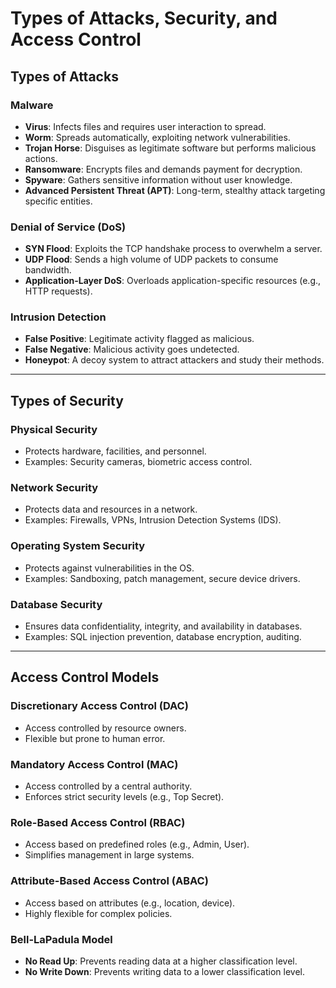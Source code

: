 # Types of Attacks, Security, and Access Control

## Types of Attacks

### Malware
- **Virus**: Infects files and requires user interaction to spread.
- **Worm**: Spreads automatically, exploiting network vulnerabilities.
- **Trojan Horse**: Disguises as legitimate software but performs malicious actions.
- **Ransomware**: Encrypts files and demands payment for decryption.
- **Spyware**: Gathers sensitive information without user knowledge.
- **Advanced Persistent Threat (APT)**: Long-term, stealthy attack targeting specific entities.

### Denial of Service (DoS)
- **SYN Flood**: Exploits the TCP handshake process to overwhelm a server.
- **UDP Flood**: Sends a high volume of UDP packets to consume bandwidth.
- **Application-Layer DoS**: Overloads application-specific resources (e.g., HTTP requests).

### Intrusion Detection
- **False Positive**: Legitimate activity flagged as malicious.
- **False Negative**: Malicious activity goes undetected.
- **Honeypot**: A decoy system to attract attackers and study their methods.

---

## Types of Security

### Physical Security
- Protects hardware, facilities, and personnel.
- Examples: Security cameras, biometric access control.

### Network Security
- Protects data and resources in a network.
- Examples: Firewalls, VPNs, Intrusion Detection Systems (IDS).

### Operating System Security
- Protects against vulnerabilities in the OS.
- Examples: Sandboxing, patch management, secure device drivers.

### Database Security
- Ensures data confidentiality, integrity, and availability in databases.
- Examples: SQL injection prevention, database encryption, auditing.

---

## Access Control Models

### Discretionary Access Control (DAC)
- Access controlled by resource owners.
- Flexible but prone to human error.

### Mandatory Access Control (MAC)
- Access controlled by a central authority.
- Enforces strict security levels (e.g., Top Secret).

### Role-Based Access Control (RBAC)
- Access based on predefined roles (e.g., Admin, User).
- Simplifies management in large systems.

### Attribute-Based Access Control (ABAC)
- Access based on attributes (e.g., location, device).
- Highly flexible for complex policies.

### Bell-LaPadula Model
- **No Read Up**: Prevents reading data at a higher classification level.
- **No Write Down**: Prevents writing data to a lower classification level.
